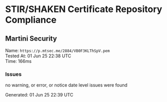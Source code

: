 # STIR/SHAKEN Certificate Repository Compliance

## Martini Security

Name: `https://p.mtsec.me/2884/VB0F3KLThSpV.pem`\
Tested At: 01 Jun 25 22:38 UTC\
Time: 166ms

### Issues

no warning, or error, or notice date level issues were found

Generated: 01 Jun 25 22:39 UTC